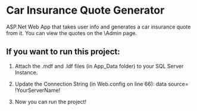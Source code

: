 # Car Insurance Quote Generator
ASP.Net Web App that takes user info and generates a car insurance quote from it.  You can view the quotes on the \Admin page.

## If you want to run this project:

1. Attach the .mdf and .ldf files (in App_Data folder) to your SQL Server Instance.

2. Update the Connection String (in Web.config on line 66): data source= !YourServerName!

3. Now you can run the project!
